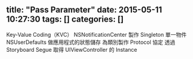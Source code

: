 title: "Pass Parameter"
date: 2015-05-11 10:27:30
tags: []
categories: []
---

Key-Value Coding（KVC）
NSNotificationCenter
製作 Singleton 單一物件
NSUserDefaults 做應用程式的狀態儲存
為類別製作 Protocol 協定
透過 Storyboard Segue 取得 UIViewController 的 Instance



